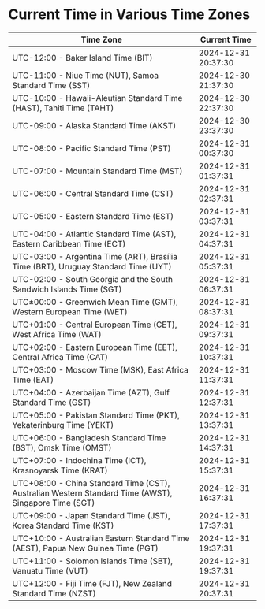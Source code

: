 # Current Time in Various Time Zones

| Time Zone | Current Time |
|-----------|--------------|
| UTC-12:00 - Baker Island Time (BIT) | 2024-12-31 20:37:30 |
| UTC-11:00 - Niue Time (NUT), Samoa Standard Time (SST) | 2024-12-30 21:37:30 |
| UTC-10:00 - Hawaii-Aleutian Standard Time (HAST), Tahiti Time (TAHT) | 2024-12-30 22:37:30 |
| UTC-09:00 - Alaska Standard Time (AKST) | 2024-12-30 23:37:30 |
| UTC-08:00 - Pacific Standard Time (PST) | 2024-12-31 00:37:30 |
| UTC-07:00 - Mountain Standard Time (MST) | 2024-12-31 01:37:31 |
| UTC-06:00 - Central Standard Time (CST) | 2024-12-31 02:37:31 |
| UTC-05:00 - Eastern Standard Time (EST) | 2024-12-31 03:37:31 |
| UTC-04:00 - Atlantic Standard Time (AST), Eastern Caribbean Time (ECT) | 2024-12-31 04:37:31 |
| UTC-03:00 - Argentina Time (ART), Brasília Time (BRT), Uruguay Standard Time (UYT) | 2024-12-31 05:37:31 |
| UTC-02:00 - South Georgia and the South Sandwich Islands Time (SGT) | 2024-12-31 06:37:31 |
| UTC±00:00 - Greenwich Mean Time (GMT), Western European Time (WET) | 2024-12-31 08:37:31 |
| UTC+01:00 - Central European Time (CET), West Africa Time (WAT) | 2024-12-31 09:37:31 |
| UTC+02:00 - Eastern European Time (EET), Central Africa Time (CAT) | 2024-12-31 10:37:31 |
| UTC+03:00 - Moscow Time (MSK), East Africa Time (EAT) | 2024-12-31 11:37:31 |
| UTC+04:00 - Azerbaijan Time (AZT), Gulf Standard Time (GST) | 2024-12-31 12:37:31 |
| UTC+05:00 - Pakistan Standard Time (PKT), Yekaterinburg Time (YEKT) | 2024-12-31 13:37:31 |
| UTC+06:00 - Bangladesh Standard Time (BST), Omsk Time (OMST) | 2024-12-31 14:37:31 |
| UTC+07:00 - Indochina Time (ICT), Krasnoyarsk Time (KRAT) | 2024-12-31 15:37:31 |
| UTC+08:00 - China Standard Time (CST), Australian Western Standard Time (AWST), Singapore Time (SGT) | 2024-12-31 16:37:31 |
| UTC+09:00 - Japan Standard Time (JST), Korea Standard Time (KST) | 2024-12-31 17:37:31 |
| UTC+10:00 - Australian Eastern Standard Time (AEST), Papua New Guinea Time (PGT) | 2024-12-31 19:37:31 |
| UTC+11:00 - Solomon Islands Time (SBT), Vanuatu Time (VUT) | 2024-12-31 19:37:31 |
| UTC+12:00 - Fiji Time (FJT), New Zealand Standard Time (NZST) | 2024-12-31 20:37:31 |
